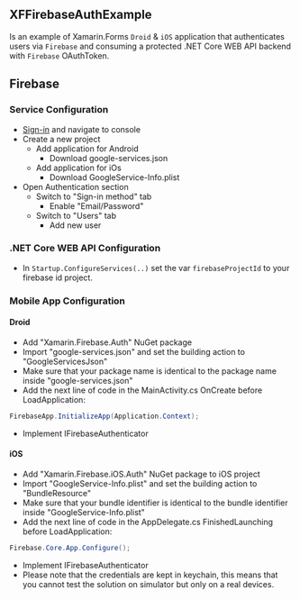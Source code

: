 ## XFFirebaseAuthExample
Is an example of Xamarin.Forms `Droid` & `iOS` application that authenticates users via `Firebase` and consuming a protected .NET Core WEB
API backend with `Firebase` OAuthToken.

## Firebase

### Service Configuration

* [Sign-in](https://console.firebase.google.com/u/1/) and navigate to console
* Create a new project
    * Add application for Android
        * Download google-services.json
    * Add application for iOs
        * Download GoogleService-Info.plist 
* Open Authentication section
    * Switch to "Sign-in method" tab
        * Enable "Email/Password"
    * Switch to "Users" tab
        * Add new user

### .NET Core WEB API Configuration

* In `Startup.ConfigureServices(..)` set the var `firebaseProjectId` to your firebase id project.
        
### Mobile App Configuration

#### Droid

* Add "Xamarin.Firebase.Auth" NuGet package
* Import "google-services.json" and set the building action to "GoogleServicesJson"
* Make sure that your package name is identical to the package name inside "google-services.json"
* Add the next line of code in the MainActivity.cs OnCreate before LoadApplication:  
```C#
FirebaseApp.InitializeApp(Application.Context);
```  
* Implement IFirebaseAuthenticator

#### iOS
* Add "Xamarin.Firebase.iOS.Auth" NuGet package to iOS project
* Import "GoogleService-Info.plist" and set the building action to "BundleResource"
* Make sure that your bundle identifier is identical to the bundle identifier inside "GoogleService-Info.plist"
* Add the next line of code in the AppDelegate.cs FinishedLaunching before LoadApplication:  
```C#
Firebase.Core.App.Configure();
```  
* Implement IFirebaseAuthenticator
* Please note that the credentials are kept in keychain, this means that you cannot test the solution on simulator but only on a real devices.
